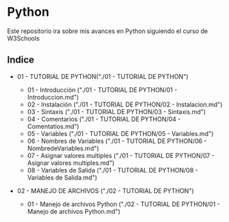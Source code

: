 # Python
 Este repositorio ira sobre mis avances en Python siguiendo el curso de W3Schools

## Indice

- 01 - TUTORIAL DE PYTHON("./01 - TUTORIAL DE PYTHON")
    -  01 - Introducción ("./01 - TUTORIAL DE PYTHON/01 - Introduccion.md")
    -  02 - Instalación ("./01 - TUTORIAL DE PYTHON/02 - Instalacion.md")
    -  03 - Sintaxis ("./01 - TUTORIAL DE PYTHON/03 - Sintaxis.md")
    -  04 - Comentarios ("./01 - TUTORIAL DE PYTHON/04 - Comentatios.md")
    -  05 - Variables ("./01 - TUTORIAL DE PYTHON/05 - Variables.md")
    -  06 - Nombres de Variables ("./01 - TUTORIAL DE PYTHON/06 - NombredeVariables.md")
    -  07 - Asignar valores multiples ("./01 - TUTORIAL DE PYTHON/07 - Asignar valores multiples.md")
    -  08 - Variables de Salida ("./01 - TUTORIAL DE PYTHON/08 - Variables de Salida.md")

-  02 - MANEJO DE ARCHIVOS ("./02 - TUTORIAL DE PYTHON")
    -  01 - Manejo de archivos Python ("./02 - TUTORIAL DE PYTHON/01 - Manejo de archivos Python.md")